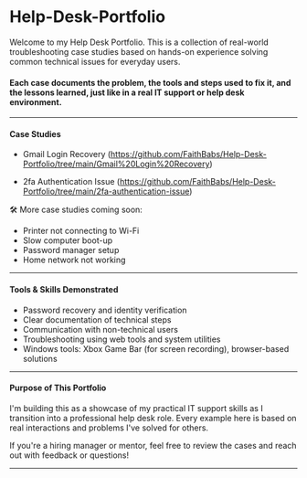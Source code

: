 # Help-Desk-Portfolio

Welcome to my Help Desk Portfolio. 
This is a collection of real-world troubleshooting case studies based on hands-on experience solving common technical issues for everyday users.

#### Each case documents the problem, the tools and steps used to fix it, and the lessons learned, just like in a real IT support or help desk environment.

-------------------------------------------------------------------------------------------------------------------------------------------------------------------------------------------


#### Case Studies

  - Gmail Login Recovery (https://github.com/FaithBabs/Help-Desk-Portfolio/tree/main/Gmail%20Login%20Recovery)

  - 2fa Authentication Issue (https://github.com/FaithBabs/Help-Desk-Portfolio/tree/main/2fa-authentication-issue)
  
🛠️ More case studies coming soon:
  
  - Printer not connecting to Wi-Fi
  - Slow computer boot-up
  - Password manager setup
  - Home network not working

-------------------------------------------------------------------------------------------------------------------------------------------------------------------------------------------

#### Tools & Skills Demonstrated

- Password recovery and identity verification
- Clear documentation of technical steps
- Communication with non-technical users
- Troubleshooting using web tools and system utilities
- Windows tools: Xbox Game Bar (for screen recording), browser-based solutions

-------------------------------------------------------------------------------------------------------------------------------------------------------------------------------------------

#### Purpose of This Portfolio

I'm building this as a showcase of my practical IT support skills as I transition into a professional help desk role. Every example here is based on real interactions and problems I've solved for others.

If you're a hiring manager or mentor, feel free to review the cases and reach out with feedback or questions!

-------------------------------------------------------------------------------------------------------------------------------------------------------------------------------------------



